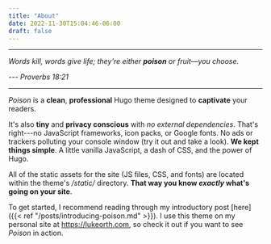 ```yaml
---
title: "About"
date: 2022-11-30T15:04:46-06:00
draft: false
---
```


___
*Words kill, words give life; they’re either **poison** or fruit—you choose.*

*--- Proverbs 18:21*
___

*Poison* is a **clean**, **professional** Hugo theme designed to **captivate** your readers.

It's also **tiny** and **privacy conscious** with *no external dependencies*.  That's right---no JavaScript frameworks, icon packs, or Google fonts.  No ads or trackers polluting your console window (try it out and take a look).  **We kept things simple**.  A little vanilla JavaScript, a dash of CSS, and the power of Hugo.

All of the static assets for the site (JS files, CSS, and fonts) are located within the theme's */static/* directory.  **That way you know *exactly* what's going on your site**.

To get started, I recommend reading through my introductory post [here]({{< ref "/posts/introducing-poison.md" >}}).  I use this theme on my personal site at https://lukeorth.com, so check it out if you want to see *Poison* in action.

